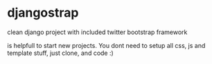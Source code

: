 djangostrap
===========

clean django project with included twitter bootstrap framework 

is helpfull to start new projects. You dont need to setup all css, js and template stuff, just clone, and code :)
